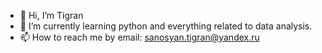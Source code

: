 - 👋 Hi, I’m Tigran
- 🌱 I’m currently learning python and everything related to data analysis.
- 📫 How to reach me by email: sanosyan.tigran@yandex.ru
<!---
SanosianTigran/SanosianTigran is a ✨ special ✨ repository because its `README.md` (this file) appears on your GitHub profile.
You can click the Preview link to take a look at your changes.
--->

